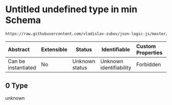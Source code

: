 # Untitled undefined type in min Schema

```txt
https://raw.githubusercontent.com/vladislav-zubov/json-logic-js/master/schemas/operators/numeric/min.json#/examples/0
```




| Abstract            | Extensible | Status         | Identifiable            | Custom Properties | Additional Properties | Access Restrictions | Defined In                                                      |
| :------------------ | ---------- | -------------- | ----------------------- | :---------------- | --------------------- | ------------------- | --------------------------------------------------------------- |
| Can be instantiated | No         | Unknown status | Unknown identifiability | Forbidden         | Allowed               | none                | [min.json\*](operators/numeric/min.json "open original schema") |

## 0 Type

unknown
